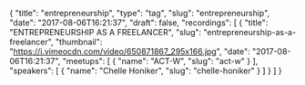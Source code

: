 {
  "title": "entrepreneurship",
  "type": "tag",
  "slug": "entrepreneurship",
  "date": "2017-08-06T16:21:37",
  "draft": false,
  "recordings": [
    {
      "title": "ENTREPRENEURSHIP AS A FREELANCER",
      "slug": "entrepreneurship-as-a-freelancer",
      "thumbnail": "https://i.vimeocdn.com/video/650871867_295x166.jpg",
      "date": "2017-08-06T16:21:37",
      "meetups": [
        {
          "name": "ACT-W",
          "slug": "act-w"
        }
      ],
      "speakers": [
        {
          "name": "Chelle Honiker",
          "slug": "chelle-honiker"
        }
      ]
    }
  ]
}